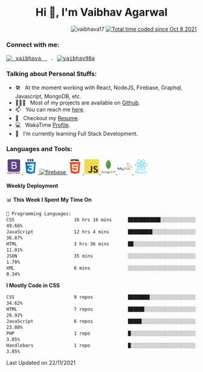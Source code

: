 <h1 align="center">Hi 👋, I'm Vaibhav Agarwal</h1>
<p align="right"> <img src="https://komarev.com/ghpvc/?username=maithrivh&label=Profile%20views&color=0e75b6&style=flat" alt="vaibhava17" /> 
<a href="https://wakatime.com/@cab027d5-8b43-4899-8312-4f5dd5018bc9"><img src="https://wakatime.com/badge/user/cab027d5-8b43-4899-8312-4f5dd5018bc9.svg" alt="Total time coded since Oct 8 2021" /></a>
</p>
<h3 align="left">Connect with me:</h3>
<p align="left">
  <samp>
    <a href="https://twitter.com/_vaibhava__" target="_blank"><img align="center" src="https://raw.githubusercontent.com/rahuldkjain/github-profile-readme-generator/master/src/images/icons/Social/twitter.svg" alt="_vaibhava__" height="30" width="40" /></a> . 
    <a href="https://www.linkedin.com/in/vaibhav98a/" target="_blank"><img align="center" src="https://raw.githubusercontent.com/rahuldkjain/github-profile-readme-generator/master/src/images/icons/Social/linked-in-alt.svg" alt="vaibhav98a" height="30" width="40" /></a>
  </samp>
</p>

<h3 align="left">Talking about Personal Stuffs:</h3>
<ul>
  <li> 🛠 &nbsp; At the moment working with React, NodeJS, Firebase, Graphql, Javascript, MongoDB, etc.</li>
  <li> 👨🏻‍💻 &nbsp; Most of my projects are available on <a href="https://github.com/VaibhavA17">Github</a>.</li>
  <li> 📫 &nbsp; You can reach me <a href="mailto:iamvaibhav.agarwal@gmail.com">here</a>.</li>
  <li> 📝 &nbsp; Checkout my <a href="https://github.com/VaibhavA17/VaibhavA17/blob/main/Resume.pdf">Resume</a>.</li>
  <li> 💻 &nbsp; WakaTime <a href="https://wakatime.com/@vaibhava17">Profile</a>.</li>
  <li> 🚀 &nbsp; I’m currently learning Full Stack Development.</li>
</ul>

<h3 align="left">Languages and Tools:</h3>
<p align="left"> 
<a href="https://getbootstrap.com" target="_blank"> 
<img src="https://raw.githubusercontent.com/devicons/devicon/master/icons/bootstrap/bootstrap-plain-wordmark.svg" alt="bootstrap" width="40" height="40"/>
</a> 
<!-- <a href="https://www.w3schools.com/cpp/" target="_blank"> 
<img src="https://raw.githubusercontent.com/devicons/devicon/master/icons/cplusplus/cplusplus-original.svg" alt="cplusplus" width="40" height="40"/>
</a>  -->
<a href="https://www.w3schools.com/css/" target="_blank"> 
<img src="https://raw.githubusercontent.com/devicons/devicon/master/icons/css3/css3-original-wordmark.svg" alt="css3" width="40" height="40"/> 
</a>
 <a href="https://firebase.google.com/" target="_blank"> 
<img src="https://www.vectorlogo.zone/logos/firebase/firebase-icon.svg" alt="firebase" width="40" height="40"/> 
</a>
 <a href="https://www.w3.org/html/" target="_blank"> 
<img src="https://raw.githubusercontent.com/devicons/devicon/master/icons/html5/html5-original-wordmark.svg" alt="html5" width="40" height="40"/> 
</a> 
<a href="https://developer.mozilla.org/en-US/docs/Web/JavaScript" target="_blank"> 
<img src="https://raw.githubusercontent.com/devicons/devicon/master/icons/javascript/javascript-original.svg" alt="javascript" width="40" height="40"/> 
</a> 
<a href="https://www.mongodb.com/" target="_blank"> 
<img src="https://raw.githubusercontent.com/devicons/devicon/master/icons/mongodb/mongodb-original-wordmark.svg" alt="mongodb" width="40" height="40"/> 
</a> 
<a href="https://www.mysql.com/" target="_blank"> 
<img src="https://raw.githubusercontent.com/devicons/devicon/master/icons/mysql/mysql-original-wordmark.svg" alt="mysql" width="40" height="40"/> 
</a>
<a href="https://reactjs.org/" target="_blank"> 
<img src="https://raw.githubusercontent.com/devicons/devicon/master/icons/react/react-original-wordmark.svg" alt="react" width="40" height="40"/> 
</a> 
</p>


#### Weekly Deployment
<!--START_SECTION:waka-->
📊 **This Week I Spent My Time On** 

```text
💬 Programming Languages: 
CSS                      16 hrs 16 mins      ████████████░░░░░░░░░░░░░   49.66% 
JavaScript               12 hrs 4 mins       █████████░░░░░░░░░░░░░░░░   36.87% 
HTML                     3 hrs 36 mins       ██░░░░░░░░░░░░░░░░░░░░░░░   11.01% 
JSON                     35 mins             ░░░░░░░░░░░░░░░░░░░░░░░░░   1.78% 
XML                      6 mins              ░░░░░░░░░░░░░░░░░░░░░░░░░   0.34%

```

**I Mostly Code in CSS** 

```text
CSS                      9 repos             ████████░░░░░░░░░░░░░░░░░   34.62% 
HTML                     7 repos             ██████░░░░░░░░░░░░░░░░░░░   26.92% 
JavaScript               6 repos             █████░░░░░░░░░░░░░░░░░░░░   23.08% 
PHP                      1 repo              █░░░░░░░░░░░░░░░░░░░░░░░░   3.85% 
Handlebars               1 repo              █░░░░░░░░░░░░░░░░░░░░░░░░   3.85%

```



 Last Updated on 22/11/2021
<!--END_SECTION:waka-->
